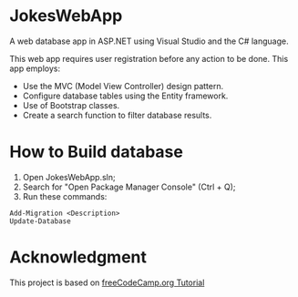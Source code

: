 # JokesWebApp
A web database app in ASP.NET using Visual Studio and the C# language.

This web app requires user registration before any action to be done. This app employs:
- Use the MVC (Model View Controller) design pattern.
- Configure database tables using the Entity framework.
- Use of Bootstrap classes.
- Create a search function to filter database results.

# How to Build database
1. Open JokesWebApp.sln;
2. Search for "Open Package Manager Console" (Ctrl + Q);
3. Run these commands:
```
Add-Migration <Description>
Update-Database
```

# Acknowledgment
This project is based on [freeCodeCamp.org Tutorial](https://youtu.be/BfEjDD8mWYg)
